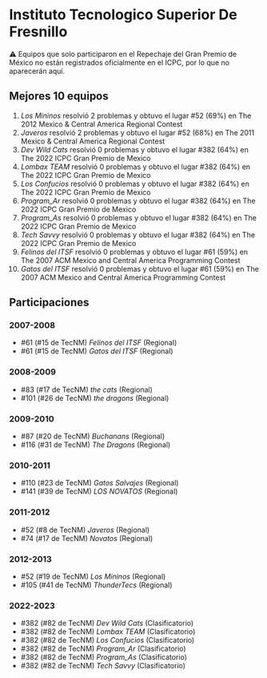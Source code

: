 # Instituto Tecnologico Superior De Fresnillo

:warning: Equipos que solo participaron en el Repechaje del Gran Premio de México no están registrados oficialmente en el ICPC, por lo que no aparecerán aquí.

## Mejores 10 equipos

1. _Los Mininos_ resolvió 2 problemas y obtuvo el lugar #52 (69%) en The 2012 Mexico & Central America Regional Contest
1. _Javeros_ resolvió 2 problemas y obtuvo el lugar #52 (68%) en The 2011 Mexico & Central America Regional Contest
1. _Dev Wild Cats_ resolvió 0 problemas y obtuvo el lugar #382 (64%) en The 2022 ICPC Gran Premio de Mexico
1. _Lombax TEAM_ resolvió 0 problemas y obtuvo el lugar #382 (64%) en The 2022 ICPC Gran Premio de Mexico
1. _Los Confucios_ resolvió 0 problemas y obtuvo el lugar #382 (64%) en The 2022 ICPC Gran Premio de Mexico
1. _Program_Ar_ resolvió 0 problemas y obtuvo el lugar #382 (64%) en The 2022 ICPC Gran Premio de Mexico
1. _Program_As_ resolvió 0 problemas y obtuvo el lugar #382 (64%) en The 2022 ICPC Gran Premio de Mexico
1. _Tech Savvy_ resolvió 0 problemas y obtuvo el lugar #382 (64%) en The 2022 ICPC Gran Premio de Mexico
1. _Felinos del ITSF_ resolvió 0 problemas y obtuvo el lugar #61 (59%) en The 2007 ACM Mexico and Central America Programming Contest
1. _Gatos del ITSF_ resolvió 0 problemas y obtuvo el lugar #61 (59%) en The 2007 ACM Mexico and Central America Programming Contest

## Participaciones

### 2007-2008

- #61 (#15 de TecNM) _Felinos del ITSF_ (Regional)
- #61 (#15 de TecNM) _Gatos del ITSF_ (Regional)

### 2008-2009

- #83 (#17 de TecNM) _the cats_ (Regional)
- #101 (#26 de TecNM) _the dragons_ (Regional)

### 2009-2010

- #87 (#20 de TecNM) _Buchanans_ (Regional)
- #116 (#31 de TecNM) _The Dragons_ (Regional)

### 2010-2011

- #110 (#23 de TecNM) _Gatos Salvajes_ (Regional)
- #141 (#39 de TecNM) _LOS NOVATOS_ (Regional)

### 2011-2012

- #52 (#8 de TecNM) _Javeros_ (Regional)
- #74 (#17 de TecNM) _Novatos_ (Regional)

### 2012-2013

- #52 (#19 de TecNM) _Los Mininos_ (Regional)
- #105 (#41 de TecNM) _ThunderTecs_ (Regional)

### 2022-2023

- #382 (#82 de TecNM) _Dev Wild Cats_ (Clasificatorio)
- #382 (#82 de TecNM) _Lombax TEAM_ (Clasificatorio)
- #382 (#82 de TecNM) _Los Confucios_ (Clasificatorio)
- #382 (#82 de TecNM) _Program_Ar_ (Clasificatorio)
- #382 (#82 de TecNM) _Program_As_ (Clasificatorio)
- #382 (#82 de TecNM) _Tech Savvy_ (Clasificatorio)



